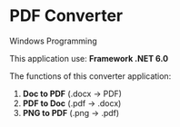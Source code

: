 # PDF Converter
Windows Programming


This application use: **Framework .NET 6.0**


The functions of this converter application:
1. **Doc to PDF** (.docx -> PDF)
2. **PDF to Doc** (.pdf -> .docx)
3. **PNG to PDF** (.png -> .pdf)

